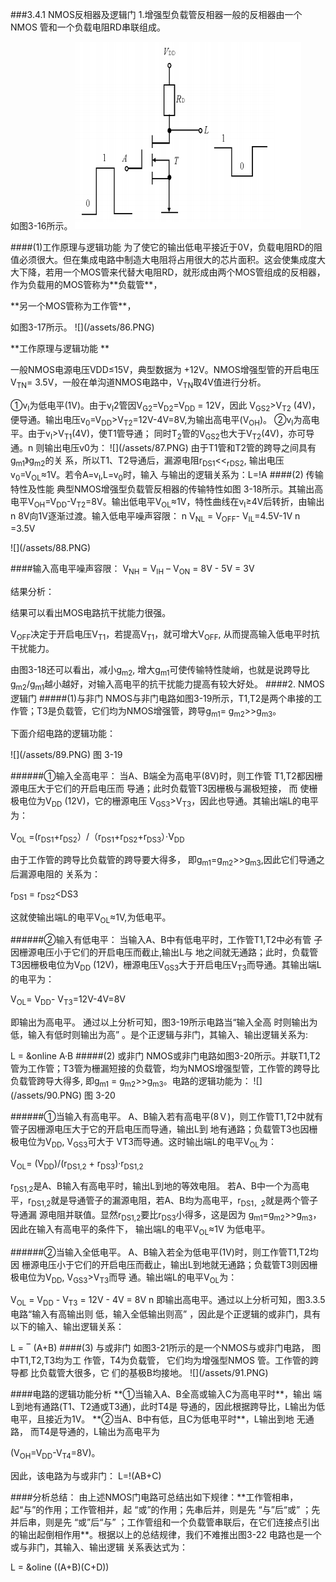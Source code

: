 ###3.4.1 NMOS反相器及逻辑门 
1.增强型负载管反相器一般的反相器由一个NMOS 管和一个负载电阻RD串联组成。<p>如图3-16所示。 
![](/assets/85.PNG)
<p>
####(1)工作原理与逻辑功能 
为了使它的输出低电平接近于0V，负载电阻RD的阻值必须很大。但在集成电路中制造大电阻将占用很大的芯片面积。这会使集成度大大下降，若用一个MOS管来代替大电阻RD，就形成由两个MOS管组成的反相器，作为负载用的MOS管称为**负载管**，<p>
**另一个MOS管称为工作管**，<p>
如图3-17所示。 
![](/assets/86.PNG)
<p>
**工作原理与逻辑功能 **<p>
一般NMOS电源电压VDD≤15V，典型数据为 +12V。NMOS增强型管的开启电压V<sub>TN</sub>= 3.5V，一般在单沟道NMOS电路中，V<sub>TN</sub>取4V值进行分析。<p>
①v<sub>I</sub>为低电平(1V)。由于v<sub>I</sub><VT2 (4V)，使T1管
截止；而T<sub>2</sub>管因V<sub>G2</sub>=V<sub>D2</sub>=V<sub>DD</sub> = 12V，因此
V<sub>GS2</sub>>V<sub>T2</sub> (4V)，便导通。输出电压v<sub>0</sub>=V<sub>DD</sub>>V<sub>T2</sub>=12V-4V=8V,为输出高电平(V<sub>OH</sub>)。 
②v<sub>I</sub>为高电平。由于v<sub>I</sub>>V<sub>T1</sub>(4V)，使T1管导通； 同时T<sub>2</sub>管的V<sub>GS2</sub>也大于V<sub>T2</sub>(4V)，亦可导通。n 则输出电压v0为： 
![](/assets/87.PNG)
由于T1管和T2管的跨导之间具有g<sub>m1</sub>》g<sub>m2</sub>的关 系，所以T1、T2导通后，漏源电阻r<sub>DS1</sub><<<sub>rDS2</sub>,
输出电压v<sub>0</sub>=V<sub>OL</sub>≈1V。若令A=v<sub>I</sub>,L=v<sub>0</sub>时，输入
与输出的逻辑关系为：L=!A 
####(2) 传输特性及性能
典型NMOS增强型负载管反相器的传输特性如图 3-18所示。其输出高电平V<sub>OH</sub>=V<sub>DD</sub>-V<sub>T2</sub>=8V。输出低电平V<sub>OL</sub>≈1V，特性曲线在v<sub>I</sub>≥4V后转折，由输出 n 8V向1V逐渐过渡。输入低电平噪声容限： n V<sub>NL</sub> = V<sub>OFF</sub>- V<sub>IL</sub>=4.5V-1V n =3.5V <p>
![](/assets/88.PNG)
<p>
####输入高电平噪声容限： 
V<sub>NH</sub> = V<sub>IH</sub> – V<sub>ON</sub> = 8V - 5V = 3V <p>
结果分析：<p>
结果可以看出MOS电路抗干扰能力很强。 <p>
V<sub>OFF</sub>决定于开启电压V<sub>T1</sub>，若提高V<sub>T1</sub>，就可增大V<sub>OFF</sub>, 从而提高输入低电平时抗干扰能力。<p>
由图3-18还可以看出，减小g<sub>m2</sub>, 增大g<sub>m1</sub>可使传输特性陡峭，也就是说跨导比g<sub>m2</sub>/g<sub>m1</sub>越小越好，对输入高电平的抗干扰能力提高有较大好处。
####2. NMOS逻辑门 
#####(1)与非门 
NMOS与非门电路如图3-19所示，T1,T2是两个串接的工作管；T3是负载管，它们均为NMOS增强管，跨导g<sub>m1</sub>= g<sub>m2</sub>>>g<sub>m3</sub>。<p>
下面介绍电路的逻辑功能： <p>
![](/assets/89.PNG)
图 3-19<p>
######①输入全高电平：
当A、B端全为高电平(8V)时，则工作管 T1,T2都因栅源电压大于它们的开启电压而 导通；此时负载管T3因栅极与漏极短接， 而 使栅极电位为V<sub>DD</sub> (12V)，它的栅源电压 V<sub>GS3</sub>>V<sub>T3</sub>，因此也导通。其输出端L的电平为： <p>
V<sub>OL</sub> =(r<sub>DS1</sub>+r<sub>DS2</sub>）/（r<sub>DS1</sub>+r<sub>DS2</sub>+r<sub>DS3</sub>）·V<sub>DD</sub> <p>
由于工作管的跨导比负载管的跨导要大得多， 即g<sub>m1</sub>=g<sub>m2</sub>>>g<sub>m3</sub>,因此它们导通之后漏源电阻的 关系为：<p>
r<sub>DS1</sub> = r<sub>DS2</sub><<r<sub>DS3</sub><p>
这就使输出端L的电平V<sub>OL</sub>≈1V,为低电平。<P>
######②输入有低电平：
当输入A、B中有低电平时，工作管T1,T2中必有管 子因栅源电压小于它们的开启电压而截止,输出L与 地之间就无通路；此时，负载管T3因栅极电位为V<sub>DD</sub> (12V)，栅源电压V<sub>GS3</sub>大于开启电压V<sub>T3</sub>而导通。其输出端L的电平为：<p>
V<sub>OL</sub>= V<sub>DD</sub>- V<sub>T3</sub>=12V-4V=8V <p>
即输出为高电平。 通过以上分析可知，图3-19所示电路当“输入全高 时则输出为低，输入有低时则输出为高” 。是个正逻辑与非门，其输入、输出逻辑关系为:<p>
 L = &online A·B
#####(2) 或非门 
NMOS或非门电路如图3-20所示。并联T1,T2管为工作管；T3管为栅漏短接的负载管，均为NMOS增强型管，工作管的跨导比负载管跨导大得多, 即g<sub>m1</sub> = g<sub>m2</sub>>>g<sub>m3</sub>。电路的逻辑功能为：
![](/assets/90.PNG) 
图 3-20 <p>
######①当输入有高电平。 
 A、B输入若有高电平(8Ｖ)，则工作管T1,T2中就有 管子因栅源电压大于它的开启电压而导通，输出L到 地有通路；负载管T3也因栅极电位为V<sub>DD</sub>, V<sub>GS3</sub>可大于 VT3而导通。这时输出端L的电平V<sub>OL</sub>为：<p>
 V<sub>OL</sub>= (V<sub>DD</sub>)/(r<sub>DS1,2</sub> + r<sub>DS3</sub>)·r<sub>DS1,2</sub> <p>
 r<sub>DS1,2</sub>是A、B输入有高电平时，输出L到地的等效电阻。 若A、B中一个为高电平，r<sub>DS1,2</sub>就是导通管子的漏源电阻，若A、B均为高电平，r<sub>DS1，2</sub>就是两个管子导通漏 源电阻并联值。显然r<sub>DS1,2</sub>要比r<sub>DS3</sub>小得多，这是因为 g<sub>m1</sub>=g<sub>m2</sub>>>g<sub>m3</sub>，因此在输入有高电平的条件下， 输出端L的电平V<sub>OL</sub>≈1V 为低电平。<p>
######②当输入全低电平。 
A、B输入若全为低电平(1V)时，则工作管T1,T2均因 栅源电压小于它们的开启电压而截止，输出L到地就无通路；负载管T3则因栅极电位为V<sub>DD</sub>, V<sub>GS3</sub>>V<sub>T3</sub>而导 通。输出端L的电平V<sub>OL</sub>为：<p>
V<sub>OL</sub> = V<sub>DD</sub> - V<sub>T3</sub> = 12V - 4V = 8V n 即输出高电平。通过以上分析可知，图3.3.5电路“输入有高输出则 低，输入全低输出则高” ，因此是个正逻辑的或非门，具有以下的输入、输出逻辑关系：<p>
L = &#8254 (A+B)
####(3) 与或非门
如图3-21所示的是一个NMOS与或非门电路，
图中T1,T2,T3均为工
作管，T4为负载管，
它们均为增强型NMOS
管。工作管的跨导都
比负载管大很多，它
们的基极B均接地。 
![](/assets/91.PNG)
<p>
####电路的逻辑功能分析 
**①当输入A、B全高或输入C为高电平时**，输出 端L到地有通路(T1、T2通或T3通)，此时T4是 导通的，因此根据跨导比，L输出为低电平，且接近为1V。 
**②当A、B中有低，且C为低电平时**，L输出到地 无通路， 而T4是导通的，L输出为高电平为<p>
 (V<sub>OH</sub>=V<sub>DD</sub>-V<sub>T4</sub>=8V)。<p> 
 因此，该电路为与或非门： L=!(AB+C) <p>
####分析总结： 
由上述NMOS门电路可总结出如下规律：**工作管相串，起“与”的作用；工作管相并，起 “或”的作用；先串后并，则是先 “与”后“或” ；先并后串，则是先 “或”后“与” ；工作管组和一个负载管串联后，在它们连接点引出的输出起倒相作用**。根据以上的总结规律，我们不难推出图3-22 电路也是一个或与非门，其输入、输出逻辑 关系表达式为： <p>
L = &oline ((A+B)(C+D)) 






 















